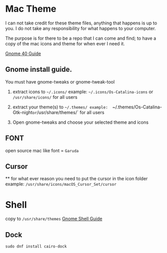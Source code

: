 # Mac Theme

I can not take credit for these theme files, anything that happens is up to you. I do not take any responsibility for what happens to your computer. 

The purpose is for there to be a repo that I can come and find; to have a copy of the mac icons and theme for when ever I need it.

[Gnome 40 Guide](https://www.debugpoint.com/2021/05/gnome-40-macos-look-1/)

## Gnome install guide.
You must have gnome-tweaks or gnome-tweak-tool

1. extract icons to `~/.icons/`
example:
`~/.icons/Os-Catalina-icons`
or 
`/usr/share/icons/` for all users

2. extract your theme(s) to `~/.themes/
example: 
`~/.themes/Os-Catalina-Gtk-night`
or
`/usr/share/themes/` for all users

3. Open gnome-tweaks and choose your selected theme and icons


## FONT
 open source mac like font = `Garuda`

## Cursor
** for what ever reason you need to put the cursor in the icon folder
example:
`/usr/share/icons/macOS_Cursor_Set/cursor`

# Shell
copy to 
`/usr/share/themes` 
[Gnome Shell Guide](https://itsfoss.com/gnome-shell-extensions/)

## Dock
`sudo dnf install cairo-dock`
